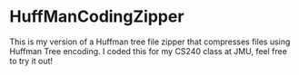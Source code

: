 # HuffManCodingZipper
This is my version of a Huffman tree file zipper that compresses files using Huffman Tree encoding. I coded this for my CS240 class at JMU, feel free to try it out!
